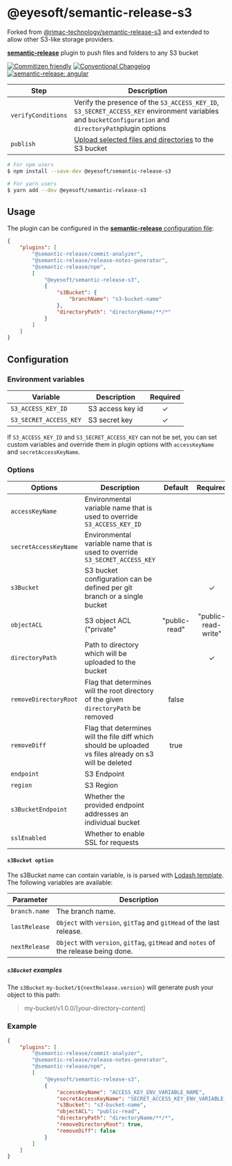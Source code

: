 # @eyesoft/semantic-release-s3

Forked from [@rimac-technology/semantic-release-s3](https://github.com/RimacTechnology/semantic-release-s3/) and extended to allow other S3-like storage providers.

[**semantic-release**](https://github.com/semantic-release/semantic-release) plugin to push files and folders to any S3 bucket

[![Commitizen friendly](https://img.shields.io/badge/commitizen-friendly-brightgreen.svg)](http://commitizen.github.io/cz-cli/)
[![Conventional Changelog](https://img.shields.io/badge/changelog-conventional-brightgreen.svg)](http://conventional-changelog.github.io)
[![semantic-release: angular](https://img.shields.io/badge/semantic--release-conventionalcommits-e10079?logo=semantic-release)](https://github.com/semantic-release/semantic-release)

| Step               | Description                                                                                                                                               |
| ------------------ | --------------------------------------------------------------------------------------------------------------------------------------------------------- |
| `verifyConditions` | Verify the presence of the `S3_ACCESS_KEY_ID`, `S3_SECRET_ACCESS_KEY` environment variables and `bucketConfiguration` and `directoryPath`plugin options |
| `publish`          | [Upload selected files and directories](https://docs.aws.amazon.com/AWSJavaScriptSDK/latest/AWS/S3.html) to the S3 bucket                                 |

```bash
# For npm users
$ npm install --save-dev @eyesoft/semantic-release-s3

# For yarn users
$ yarn add --dev @eyesoft/semantic-release-s3
```

## Usage

The plugin can be configured in the
[**semantic-release** configuration file](https://github.com/semantic-release/semantic-release/blob/master/docs/usage/configuration.md#configuration):

```json
{
    "plugins": [
        "@semantic-release/commit-analyzer",
        "@semantic-release/release-notes-generator",
        "@semantic-release/npm",
        [
            "@eyesoft/semantic-release-s3",
            {
                "s3Bucket": {
                    "branchName": "s3-bucket-name"
                },
                "directoryPath": "directoryName/**/*"
            }
        ]
    ]
}
```

## Configuration

### Environment variables

| Variable                | Description      | Required |
| ----------------------- | ---------------- | :------: |
| `S3_ACCESS_KEY_ID`      | S3 access key id |    ✓     |
| `S3_SECRET_ACCESS_KEY`  | S3 secret key    |    ✓     |

If `S3_ACCESS_KEY_ID` and `S3_SECRET_ACCESS_KEY` can not be set, you can set custom variables and override them in plugin
options with `accessKeyName` and `secretAccessKeyName`.

### Options

| Options                  | Description                                                                                             | Default | Required |
| ------------------------ | ------------------------------------------------------------------------------------------------------- | :-----: | :------: |
| `accessKeyName`          | Environmental variable name that is used to override `S3_ACCESS_KEY_ID`                                 |         |          |
| `secretAccessKeyName`    | Environmental variable name that is used to override `S3_SECRET_ACCESS_KEY`                             |         |          |
| `s3Bucket`               | S3 bucket configuration can be defined per git branch or a single bucket                                |         |    ✓     |
| `objectACL`              | S3 object ACL ("private"|"public-read"|"public-read-write"|"authenticated-read"...)                     |         |          |
| `directoryPath`          | Path to directory which will be uploaded to the bucket                                                  |         |    ✓     |
| `removeDirectoryRoot`    | Flag that determines will the root directory of the given `directoryPath` be removed                    |  false  |          |
| `removeDiff`             | Flag that determines will the file diff which should be uploaded vs files already on s3 will be deleted |  true   |          |
| `endpoint`               | S3 Endpoint                                                                                             |         |          |
| `region`                 | S3 Region                                                                                               |         |          |
| `s3BucketEndpoint`       | Whether the provided endpoint addresses an individual bucket                                            |         |          |
| `sslEnabled`             | Whether to enable SSL for requests                                                                      |         |          |

#### `s3Bucket option`

The s3Bucket name can contain variable, is is parsed with [Lodash template](https://lodash.com/docs#template). The following variables are available:

| Parameter      | Description                                                                          |
| -------------- | ------------------------------------------------------------------------------------ |
| `branch.name`  | The branch name.                                                                     |
| `lastRelease`  | `Object` with `version`, `gitTag` and `gitHead` of the last release.                 |
| `nextRelease`  | `Object` with `version`, `gitTag`, `gitHead` and `notes` of the release being done.  |

##### `s3Bucket` examples

The `s3Bucket` `my-bucket/${nextRelease.version}` will generate push your object to this path:

> my-bucket/v1.0.0/[your-directory-content]


### Example

```json
{
    "plugins": [
        "@semantic-release/commit-analyzer",
        "@semantic-release/release-notes-generator",
        "@semantic-release/npm",
        [
            "@eyesoft/semantic-release-s3",
            {
                "accessKeyName": "ACCESS_KEY_ENV_VARIABLE_NAME",
                "secretAccessKeyName": "SECRET_ACCESS_KEY_ENV_VARIABLE_NAME",
                "s3Bucket": "s3-bucket-name",
                "objectACL": "public-read",
                "directoryPath": "directoryName/**/*",
                "removeDirectoryRoot": true,
                "removeDiff": false
            }
        ]
    ]
}
```
